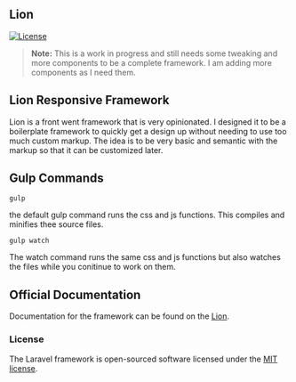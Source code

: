 ## Lion

[![License](https://poser.pugx.org/laravel/framework/license.svg)](https://packagist.org/packages/laravel/framework)

> **Note:** This is a work in progress and still needs some tweaking and more components to be a complete framework. I am adding more components as I need them. 

## Lion Responsive Framework

Lion is a front went framework that is very opinionated. I designed it to be a boilerplate framework to quickly get a design up without needing to use too much custom markup. The idea is to be very basic and semantic with the markup so that it can be customized later.

## Gulp Commands

    gulp

the default gulp command runs the css and js functions. This compiles and minifies thee source files.

    gulp watch

The watch command runs the same css and js functions but also watches the files while you conitinue to work on them. 

## Official Documentation

Documentation for the framework can be found on the [Lion](http://juliansalas.com/lion/docs).

### License

The Laravel framework is open-sourced software licensed under the [MIT license](http://opensource.org/licenses/MIT).



